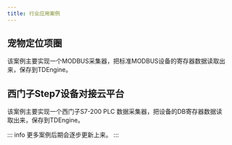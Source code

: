 ```yaml
---
title: 行业应用案例
---
```


## 宠物定位项圈
   该案例主要实现一个MODBUS采集器，把标准MODBUS设备的寄存器数据读取出来，保存到TDEngine。

## 西门子Step7设备对接云平台
   该案例主要实现一个西门子S7-200 PLC 数据采集器，把设备的DB寄存器数据读取出来，保存到TDEngine。

::: info
更多案例后期会逐步更新上来。
:::